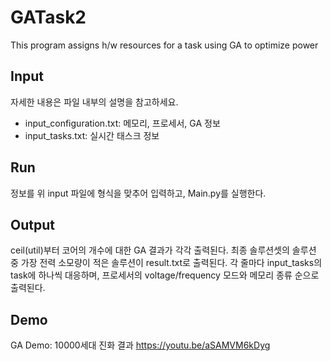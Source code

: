 # GATask2
This program assigns h/w resources for a task using GA to optimize power 

## Input
자세한 내용은 파일 내부의 설명을 참고하세요.
- input_configuration.txt: 메모리, 프로세서, GA 정보 
- input_tasks.txt: 실시간 태스크 정보 

## Run
정보를 위 input 파일에 형식을 맞추어 입력하고, Main.py를 실행한다.<br>

## Output
ceil(util)부터 코어의 개수에 대한 GA 결과가 각각 출력된다.
최종 솔루션셋의 솔루션 중 가장 전력 소모량이 적은 솔루션이 result.txt로 출력된다.
각 줄마다 input_tasks의 task에 하나씩 대응하며, 프로세서의 voltage/frequency 모드와 메모리 종류 순으로 출력된다.

## Demo
GA Demo: 10000세대 진화 결과
https://youtu.be/aSAMVM6kDyg
